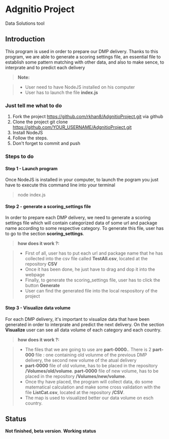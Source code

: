# Adgnitio Project
Data Solutions tool


Introduction
-------------

This program is used in order to prepare our DMP delivery.
Thanks to this program, we are able to generate a scoring settings file, an essential file to establish some pattern matching with other data, and also to make sence, to interprate and to predict each delivery

> **Note:**

> - User need to have NodeJS installed on his computer
> - User has to launch the file **index.js**

### Just tell me what to do
1. Fork the project https://github.com/rkhan8/AdgnitioProject.git via github
2. Clone the project git clone https://github.com/YOUR_USERNAME/AdgnitioProject.git
3. Install NodeJS
4. Follow the steps.
5. Don't forget to commit and push



### Steps to do


#### Step 1 - Launch program

Once NodeJS is installed in your computer, to launch the pogram you just have to execute this command line into your terminal

> node index.js


#### Step 2 - generate a scoring_settings file

In order to prepare each DMP delivery, we need to generate a scoring settings file which will contain categorized data of some url and package name according to some respective category.
To generate this file, user has to go to the section **scoring_settings**.

> **how does it work ?:**

> - First of all, user has to put each url and package name that he has collected into the csv file called **TestAll.csv**, located at the repository **CSV**
> - Once it has been done, he just have to drag and dop it into the webpage
> - Finally, to generate the scoring_settings file, user has to click the button **Generate**
> - User can find the generated file into the local respository of the project



#### Step 3 - Visualize data volume

For each DMP delivery, it's important to visualize data that have been generated in order to interprate and predict the next delivery.
On the section **Visualize** user can see all data volume of each category and each country.

> **how does it work ?:**

> - The files that we are going to use are **part-0000.**. There is 2 **part-000** file : one containing old volunme of the previous DMP delivery, the second new volume of the atual delivery  
> - **part-0000** file of old volume, has to be placed in the repository **/Volumes/old/volume**. **part-0000** file of new volume, has to be placed in the repository **/Volumes/new/volume**.
> - Once thy have placed, the program will collect data, do some matematical calculation and make some cross validation with the file **ListCat.csv**, located at the repository **/CSV**.
> - The map is used to visualized better our data volume on esch country.


Status
-------------

**Not finished, beta version**.
**Working status**
